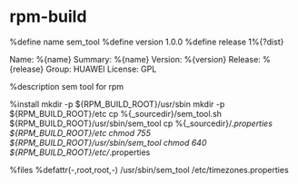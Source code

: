 # rpm-build
%define name sem_tool
%define version 1.0.0
%define release 1%{?dist}


Name:    %{name}
Summary: %{name}
Version: %{version}
Release: %{release}
Group:   HUAWEI
License: GPL

%description
sem tool for rpm

%install
mkdir -p ${RPM_BUILD_ROOT}/usr/sbin
mkdir -p ${RPM_BUILD_ROOT}/etc
cp %{_sourcedir}/sem_tool.sh ${RPM_BUILD_ROOT}/usr/sbin/sem_tool
cp %{_sourcedir}/*.properties ${RPM_BUILD_ROOT}/etc
chmod 755 ${RPM_BUILD_ROOT}/usr/sbin/sem_tool
chmod 640 ${RPM_BUILD_ROOT}/etc/*.properties

%files
%defattr(-,root,root,-)
/usr/sbin/sem_tool
/etc/timezones.properties
